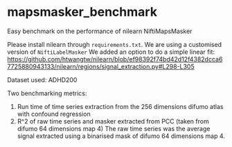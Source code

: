 # mapsmasker_benchmark
Easy benchmark on the performance of nilearn NiftiMapsMasker

Please install nilearn through `requirements.txt`. We are using a customised version of `NiftiLabelMasker`
We added an option to do a simple linear fit:
https://github.com/htwangtw/nilearn/blob/ef98392f74bd42d12f4382dcca67725880943133/nilearn/regions/signal_extraction.py#L298-L305

Dataset used: ADHD200

Two benchmarking metrics:
1. Run time of time series extraction from the 256 dimensions difumo atlas with confound regression
2. R^2 of raw time series and masker extracted from PCC (taken from difumo 64 dimensions map 4)
   The raw time series was the average signal extracted using a binarised mask of difumo 64 dimensions map 4.
